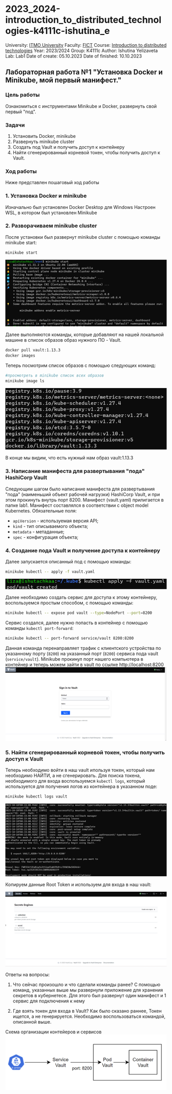 # 2023_2024-introduction_to_distributed_technologies-k4111c-ishutina_e
University: [ITMO University](https://itmo.ru/ru/)
Faculty: [FICT](https://fict.itmo.ru)
Course: [Introduction to distributed technologies](https://github.com/itmo-ict-faculty/introduction-to-distributed-technologies)
Year: 2023/2024
Group: K4111с
Author: Ishutina Yelizaveta
Lab: Lab1
Date of create: 05.10.2023
Date of finished: 10.10.2023

## Лабораторная работа №1 "Установка Docker и Minikube, мой первый манифест."

### Цель работы
Ознакомиться с инструментами Minikube и Docker, развернуть свой первый "под".

### Задачи
1. Установить Docker, minikube
2. Развернуть minikube cluster
3. Создать под Vault и получить доступ к контейнеру
4. Найти сгенерированный корневой токен, чтобы получить доступ к Vault.

### Ход работы
Ниже представлен пошаговый ход работы 

### 1. Установка Docker и minikube
Изначально был установлен Docker Desktop для Windows
Настроен WSL, в котором был установлен Minikube

### 2. Разворачиваем minikube cluster
После установки был развернут minikube cluster с помощью команды minikube start:
```bash
minikube start
```
![start](start.png)

Далее выполняются команды, которые добавляют на нашей локальной машине в список образов образ нужного ПО - Vault.
```bash
docker pull vault:1.13.3
docker images
```
Теперь посмотрим список образов с помощью следующих команд:
```bash
#просмотреть в minikube список всех образов
minikube image ls
```
![images](images.png)

В конце мы видим, что есть нужный нам образ vault:1.13.3

### 3. Написание манифеста для развертывания "пода" HashiCorp Vault
Следующим шагом было написание манифеста для развертывания "пода" (наименьший объект рабочей нагрузки)  HashiCorp Vault, и при этом прокинуть внутрь порт 8200.
Манифест (vault.yaml) прилигается в папке lab1.
Манифест составлялся в соответствии с object model Kubernetes.
Обязательные поля:
- `apiVersion` - используемая версия API;
- `kind` - тип описываемого объекта;
- `metadata` - метаданные;
- `spec` - конфигурация объекта;

### 4. Создание пода Vault и получение доступа к контейнеру
Далее запускается описанный под с помощью команды:
```bash
minikube kubectl -- apply -f vault.yaml
```
![launch](launch.png)

Далее необходимо создать сервис для доступа к этому контейнеру, воспользуемся простым способом, с помощью команды:
```bash
minikube kubectl -- expose pod vault --type=NodePort --port=8200
```
Сервис создался, далее нужно попасть в контейнер с помощью команды `kubectl port-forward`:
```bash
minikube kubectl -- port-forward service/vault 8200:8200
```
Данная команда перенаправляет трафик с клиентского устройства по указанному порту (`8200`) на указанный порт (`8200`) сервиса пода vault (`service/vault`).
Minikube прокинул порт нашего компьютера в контейнер и теперь можем зайти в vault по ссылке http://localhost:8200
![vault](vault.png)

### 5. Найти сгенерированный корневой токен, чтобы получить доступ к Vault
Теперь необходимо войти в наш vault ипользуя токен, который нам необходимо НАЙТИ, а не сгенерировать.
Для поиска токена, необходимого для входа воспользуемся `kubectl logs`, который используется для получения логов из контейнера в указанном поде:
```bash
minikube kubectl logs vault
```
![token](token.png)

Копируем данные Root Token и используем для входа в наш vault:

![entry](entry.png)

Ответы на вопросы:
1. Что сейчас произошло и что сделали команды ранее?
С помощью команд, указанных выше мы развернули приложение для хранения секретов в кубернетесе.
Для этого был развернут один манифест и 1 сервис для подключения к нему

3. Где взять токен для входа в Vault?
Как было сказано раннее, Токен ищется, а не генерируется. Необходимо воспользоваться командой, описанной выше. 


Схема организации контейеров и сервисов 
![diagram](diagram.png)



